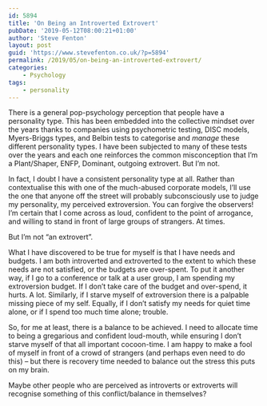 ```yaml
---
id: 5894
title: 'On Being an Introverted Extrovert'
pubDate: '2019-05-12T08:00:21+01:00'
author: 'Steve Fenton'
layout: post
guid: 'https://www.stevefenton.co.uk/?p=5894'
permalink: /2019/05/on-being-an-introverted-extrovert/
categories:
    - Psychology
tags:
    - personality
---
```


There is a general pop-psychology perception that people have a personality type. This has been embedded into the collective mindset over the years thanks to companies using psychometric testing, DISC models, Myers-Briggs types, and Belbin tests to categorise and *manage* these different personality types. I have been subjected to many of these tests over the years and each one reinforces the common misconception that I’m a Plant/Shaper, ENFP, Dominant, outgoing extrovert. But I’m not.

In fact, I doubt I have a consistent personality type at all. Rather than contextualise this with one of the much-abused corporate models, I’ll use the one that anyone off the street will probably subconsciously use to judge my personality, my perceived extroversion. You can forgive the observers! I’m certain that I come across as loud, confident to the point of arrogance, and willing to stand in front of large groups of strangers. At times.

But I’m not “an extrovert”.

What I have discovered to be true for myself is that I have needs and budgets. I am both introverted and extroverted to the extent to which these needs are not satisfied, or the budgets are over-spent. To put it another way, if I go to a conference or talk at a user group, I am spending my extroversion budget. If I don’t take care of the budget and over-spend, it hurts. A lot. Similarly, if I starve myself of extroversion there is a palpable missing piece of my self. Equally, if I don’t satisfy my needs for quiet time alone, or if I spend too much time alone; trouble.

So, for me at least, there is a balance to be achieved. I need to allocate time to being a gregarious and confident loud-mouth, while ensuring I don’t starve myself of that all important cocoon-time. I am happy to make a fool of myself in front of a crowd of strangers (and perhaps even need to do this) – but there is recovery time needed to balance out the stress this puts on my brain.

Maybe other people who are perceived as introverts or extroverts will recognise something of this conflict/balance in themselves?